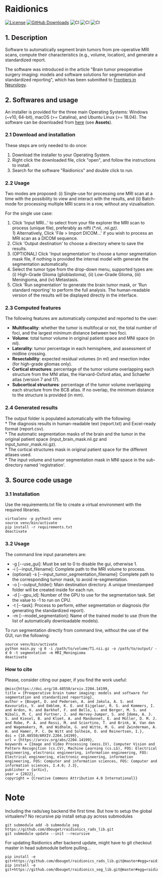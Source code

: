 # Raidionics 
[![License](https://img.shields.io/badge/License-BSD%202--Clause-orange.svg)](https://opensource.org/licenses/BSD-2-Clause)
[![GitHub Downloads](https://img.shields.io/github/downloads/dbouget/Raidionics/total?label=GitHub%20downloads&logo=github)](https://github.com/dbouget/Raidionics/releases)
![CI](https://github.com/dbouget/Raidionics/workflows/Build%20Windows/badge.svg?branch=design_update&event=push)
![CI](https://github.com/dbouget/Raidionics/workflows/Build%20Ubuntu/badge.svg?branch=design_update&event=push)
![CI](https://github.com/dbouget/Raidionics/workflows/Build%20macOS/badge.svg?branch=design_update&event=push)

## 1. Description
Software to automatically segment brain tumors from pre-operative MRI scans, compute their characteristics (e.g., volume, location), and generate a standardized report.

The software was introduced in the article "Brain tumor preoperative surgery imaging: models and software solutions for
segmentation and standardized reporting", which has been submitted to [Frontiers in Neurology](https://www.frontiersin.org/journals/neurology).

## 2. Softwares and usage
An installer is provided for the three main Operating Systems: Windows (~v10, 64-bit), macOS (>= Catalina), and Ubuntu Linux (>= 18.04). 
The software can be downloaded from [here](https://github.com/dbouget/Raidionics/releases) (see **Assets**). 

### 2.1 Download and installation
These steps are only needed to do once:
1) Download the installer to your Operating System.
2) Right click the downloaded file, click "open", and follow the instructions to install.
3) Search for the software "Raidionics" and double click to run.

### 2.2 Usage  
Two modes are proposed: (i) Single-use for processing one MRI scan at a time with the possibility to view and interact with the results, and (ii) Batch-mode for processing multiple MRI scans in a row, without any vizualisation.

For the single use case:
  1) Click 'Input MRI...' to select from your file explorer the MRI scan to process (unique file), preferably as nifti (*.nii, *.nii.gz).  
  1*) Alternatively, Click 'File > Import DICOM...' if you wish to process an MRI scan as a DICOM sequence.  
  2) Click 'Output destination' to choose a directory where to save the results.  
  3) (OPTIONAL) Click 'Input segmentation' to choose a tumor segmentation mask file, if nothing is provided the internal model with generate the segmentation automatically.  
  4) Select the tumor type from the drop-down menu, supported types are: (i) High-Grade Glioma (glioblastoma), (ii) Low-Grade Glioma, (iii) Meningioma, and (iv) Metastasis.
  5) Click 'Run segmentation' to generate the brain tumor mask, or 'Run standard reporting' to perform the full analysis. The human-readable version of the results will be displayed directly in the interface.  

### 2.3 Computed features  
The following features are automatically computed and reported to the user:
- **Multifocality**: whether the tumor is multifocal or not, the total number of foci, and the largest minimum distance between two foci.  
- **Volume**: total tumor volume in original patient space and MNI space (in ml).  
- **Laterality**: tumor percentage in each hemisphere, and assessment of midline crossing.  
- **Resectability**: expected residual volumes (in ml) and resection index (for high-grade gliomas only).  
- **Cortical structures**: percentage of the tumor volume overlapping each structure from the MNI atlas, the Harvard-Oxford atlas, and Schaefer atlas (version 7 and 17).  
- **Subcortical structures**: percentage of the tumor volume overlapping each structure from the BCB atlas. If no overlap, the minimum distance to the structure is provided (in mm).  

### 2.4 Generated results  
  The output folder is populated automatically with the following:  
    * The diagnosis results in human-readable text (report.txt) and Excel-ready format (report.csv).  
    * The automatic segmentation masks of the brain and the tumor in the original patient space (input_brain_mask.nii.gz and input_tumor_mask.nii.gz).  
    * The cortical structures mask in original patient space for the different atlases used.  
    * The input volume and tumor segmentation mask in MNI space in the sub-directory named \'registration\'.  
     
## 3. Source code usage

### 3.1 Installation
Use the requirements.txt file to create a virtual environment with the required libraries.
```
virtualenv -p python3 venv  
source venv/bin/activate  
pip install -r requirements.txt  
deactivate  
```

### 3.2 Usage
The command line input parameters are:
* -g [--use_gui]: Must be set to 0 to disable the gui, otherwise 1.
* -i [--input_filename]: Complete path to the MRI volume to process.
* (optional) -s [--input_tumor_segmentation_filename]: Complete path to the corresponding tumor mask, to avoid re-segmentation.
* -o [--output_folder]: Main destination directory. A unique timestamped folder will be created inside for each run.
* -d [--gpu_id]: Number of the GPU to use for the segmentation task. Set the value to -1 to run on CPU.
* -t [--task]: Process to perform, either segmentation or diagnosis (for generating the standardized report).
* -m [--model_segmentation]: Name of the trained model to use (from the list of automatically downloadable models).

To run segmentation directly from command line, without the use of the GUI, run the following:
```
source venv/bin/activate  
python main.py -g 0 -i /path/to/volume/T1.nii.gz -o /path/to/output/ -d 0 -t segmentation -m MRI_Meningioma 
deactivate
```

### How to cite
Please, consider citing our paper, if you find the work useful:
```
@misc{https://doi.org/10.48550/arxiv.2204.14199,
title = {Preoperative brain tumor imaging: models and software for segmentation and standardized reporting},
author = {Bouget, D. and Pedersen, A. and Jakola, A. S. and Kavouridis, V. and Emblem, K. E. and Eijgelaar, R. S. and Kommers, I. and Ardon, H. and Barkhof, F. and Bello, L. and Berger, M. S. and Nibali, M. C. and Furtner, J. and Hervey-Jumper, S. and Idema, A. J. S. and Kiesel, B. and Kloet, A. and Mandonnet, E. and Müller, D. M. J. and Robe, P. A. and Rossi, M. and Sciortino, T. and Brink, W. Van den and Wagemakers, M. and Widhalm, G. and Witte, M. G. and Zwinderman, A. H. and Hamer, P. C. De Witt and Solheim, O. and Reinertsen, I.},
doi = {10.48550/ARXIV.2204.14199},
url = {https://arxiv.org/abs/2204.14199},
keywords = {Image and Video Processing (eess.IV), Computer Vision and Pattern Recognition (cs.CV), Machine Learning (cs.LG), FOS: Electrical engineering, electronic engineering, information engineering, FOS: Electrical engineering, electronic engineering, information engineering, FOS: Computer and information sciences, FOS: Computer and information sciences, I.4.6; J.3},
publisher = {arXiv},
year = {2022},
copyright = {Creative Commons Attribution 4.0 International}}
```

# Note
Including the rads/seg backend the first time.
But how to setup the global virtualenv? No recursive pip install setup.py across submodules

```
git submodule add -b submodule_seg https://github.com/dbouget/raidionics_rads_lib.git
git submodule update --init --recursive
```

For updating Raidionics after backend update, might have to git checkout master in head submodule before pulling...
```
pip install -e git+https://github.com/dbouget/raidionics_rads_lib.git@master#egg=raidionicsrads
pip install -e git+https://github.com/dbouget/raidionics_seg_lib.git@master#egg=raidionicsseg
```